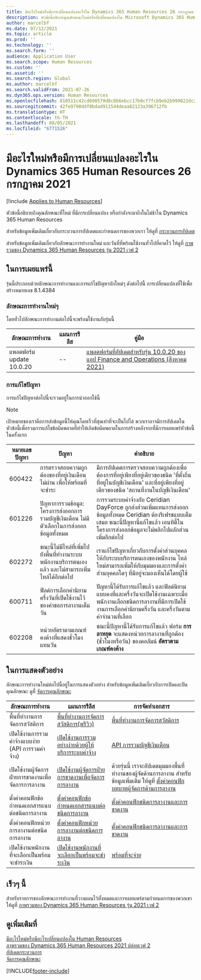 ```yaml
---
title: มีอะไรใหม่หรือมีการเปลี่ยนแปลงอะไรใน Dynamics 365 Human Resources 26 กรกฎาคม 2021
description: หัวข้อนี้อธิบายคุณลักษณะใหม่หรือที่เปลี่ยนแปลงใน Microsoft Dynamics 365 Human Resources สำหรับวันที่ 26 กรกฏาคม 2021
author: marcelbf
ms.date: 07/12/2021
ms.topic: article
ms.prod: ''
ms.technology: ''
ms.search.form: ''
audience: Application User
ms.search.scope: Human Resources
ms.custom: ''
ms.assetid: ''
ms.search.region: Global
ms.author: marcelbf
ms.search.validFrom: 2021-07-26
ms.dyn365.ops.version: Human Resources
ms.openlocfilehash: 810511c42cd690579d8c8b6ebcc17b0cf7fcb9eb2b999822dc2226fabd127cc6
ms.sourcegitcommit: 42fe9790ddf0bdad911544deaa82123a396712fb
ms.translationtype: HT
ms.contentlocale: th-TH
ms.lasthandoff: 08/05/2021
ms.locfileid: "6771526"
---
```

# <a name="whats-new-or-changed-in-dynamics-365-human-resources-july-26-2021"></a>มีอะไรใหม่หรือมีการเปลี่ยนแปลงอะไรใน Dynamics 365 Human Resources 26 กรกฎาคม 2021

[!include [Applies to Human Resources](../includes/applies-to-hr.md)]

หัวข้อนี้อธิบายถึงคุณลักษณะที่ใหม่ ที่มีการเปลี่ยนแปลง หรือกำลังจะมาถึงในไม่ช้าใน Dynamics 365 Human Resources

สำหรับข้อมูลเพิ่มเติมเกี่ยวกับกระบวนการอัปเดตและกำหนดการของพวกเรา ให้ดูที่ [กระบวนการอัปเดต](hr-admin-setup-update-process.md)

สำหรับข้อมูลเพิ่มเติมเกี่ยวกับลักษณะการทำงานใหม่ และวันที่ที่พร้อมใช้งานทั่วไปที่คาดไว้ ให้ดูที่ [ภาพรวมของ Dynamics 365 Human Resources รุ่น 2021 เวฟ 2](/dynamics365-release-plan/2021wave2/human-resources/dynamics365-human-resources/)

## <a name="in-this-release"></a>ในการเผยแพร่นี้

รุ่นนี้ประกอบด้วยลักษณะการทำงานและการแก้ไขปัญหาบักใหม่ๆ ดังต่อไปนี้ การเปลี่ยนแปลงที่ใช้เพื่อสร้างหมายเลข 8.1.4384

### <a name="new-features"></a>ลักษณะการทำงานใหม่ๆ

โดยทั่วไปลักษณะการทำงานต่อไปนี้จะพร้อมใช้งานกับรุ่นนี้

| ลักษณะการทำงาน | แผนการรีลีส | คู่มือ |
| --- | --- | --- |
| แพลตฟอร์ม update 10.0.20 | -- | [แพลตฟอร์มที่อัปเดตสำหรับรุ่น 10.0.20 ของแอป Finance and Operations (สิงหาคม 2021)](/dynamics365/fin-ops-core/dev-itpro/get-started/whats-new-platform-updates-10-0-20) |

### <a name="bug-fixes"></a>การแก้ไขปัญหา

การแก้ไขปัญหาต่อไปนี้จะรวมอยู่ในการนำออกใช้นี้

> [!NOTE]
> เป้าหมายของเราคือการส่งข้อมูลนี้ให้คุณโดยเร็วที่สุดเท่าที่จะเป็นไปได้ พวกเราอาจมีการอัปเดตในหัวข้อนี้เพื่อรวมการแก้ไขข้อผิดพลาดที่ทำให้เกิดข้อผิดพลาดในการสร้างหลังจากที่มีการเผยแพร่หัวข้อนี้ในครั้งแรก

| หมายเลขปัญหา | ปัญหา |  คำอธิบาย |
| --- | --- | --- |
| 600422 | การตรวจสอบความถูกต้องของที่อยู่เงินเดือนไม่ผ่าน เพื่อให้พร้อมที่จะชำระ | มีการอัปเดตการตรวจสอบความถูกต้องเพื่อต้องการที่อยู่เพียงที่อยู่เดียวของชนิด 'ที่ตั้งถิ่นที่อยู่ในบัญชีเงินเดือน' และที่อยู่เพียงที่อยู่เดียวของชนิด 'สถานที่งานในบัญชีเงินเดือน' |
| 601226 | ปัญหาการรวมข้อมูล: โครงการส่งออกการรวมบัญชีเงินเดือน ไม่มีตัวเลือกในการส่งออกข้อมูลทั้งหมด | การรวมระบบค่าจ้างกับ Ceridian DayForce ถูกส่งส่วนเพิ่มแทนการส่งออกข้อมูลทั้งหมด Ceridian ต้องรีเฟรชแบบเต็มเสมอ ขณะนี้ปัญหานี้แก้ไขแล้ว เอนทิตี้ในโครงการส่งออกข้อมูลจะไม่พลิกไปผลักส่วนเพิ่มอีกต่อไป |
| 602272 | ขณะนี้ไม่มีไทล์ที่เพิ่มไปยังพื้นที่ทำงานระบบพนักงานบริการตนเองแล้ว และไม่สามารถเพิ่มไทล์ได้อีกต่อไป | เราแก้ไขปัญหาเกี่ยวกับการตั้งค่าส่วนบุคคลให้กับระบบบริการตนเองของพนักงาน ไทล์ใหม่สามารถเพิ่มให้กับมุมมองและการตั้งค่าส่วนบุคคลใดๆ ที่มีอยู่จะมองเห็นได้โดยผู้ใช้ |
| 600711 | ฟิลด์การเลือกคำนิยามครึ่งวันที่เปิดใช้งานไว้ของคำขอการลางานเต็มวัน | ปัญหานี้ได้รับการแก้ไขแล้ว และฟิลด์นิยามแบบคงที่และครึ่งวันจะเปิดใช้งานเฉพาะเมื่อพนักงานเลือกชนิดการลางานที่มีการเปิดใช้งานการเลือกคำนิยามครึ่งวัน และครึ่งวันตามค่าจำนวนที่เลือก |
| 602208 | หน่วยอัตราตามเกณฑ์คงค้างที่แสดงชั่วโมงแทนวัน | ขณะนี้ปัญหานี้ได้รับการแก้ไขแล้ว ฟอร์ม **การลาหยุด** จะแสดงหน่วยการลางานที่ถูกต้อง (ชั่วโมงหรือวัน) ของคอลัมน์ **อัตราตามเกณฑ์คงค้าง** |

## <a name="in-preview"></a>ในการแสดงตัวอย่าง

ลักษณะการทำงานใหม่ต่อไปนี้อยู่ในการแสดงตัวอย่าง สำหรับข้อมูลเพิ่มเติมเกี่ยวกับการเปิดและปิดคุณลักษณะ ดูที่ [จัดการคุณลักษณะ](hr-admin-manage-features.md)

| ลักษณะการทำงาน | แผนการรีลีส | การจัดทำเอกสาร |
| --- | --- | --- |
| พื้นที่ทำงานการจัดการสวัสดิการ | [พื้นที่ทำงานการจัดการสวัสดิการ(พรีวิว)](/dynamics365-release-plan/2020wave2/human-resources/dynamics365-human-resources/benefits-management-workspace) | [พื้นที่ทำงานการจัดการสวัสดิการ](hr-benefits-management-workspace.md) |
| เปิดใช้งานการรวมค่าจ้างแบบง่าย (API การรวมค่าจ้าง) | [เปิดใช้งานการรวมอย่างง่ายด้วยผู้ให้บริการระบบค่าจ้าง](/dynamics365-release-plan/2021wave1/human-resources/dynamics365-human-resources/enable-simplified-integration-payroll-providers) | [API การรวมบัญชีเงินเดือน](hr-admin-integration-payroll-api-introduction.md)|
|  เปิดใช้งานผู้จัดการฝ่ายการขาดงานเพื่อจัดการการลางาน | [เปิดใช้งานผู้จัดการฝ่ายการขาดงานเพื่อจัดการการลางาน](/dynamics365-release-plan/2021wave1/human-resources/dynamics365-human-resources/enable-absence-manager-manage-leave) | ด้วยรุ่นนี้ เราจะอัปเดตมุมมองพื้นที่ทำงานของผู้จัดด้านการลางาน สำหรับข้อมูลเพิ่มเติม ให้ดูที่ [ตั้งค่าคอนฟิกบทบาทผู้จัดการด้านการลางาน](https://go.microsoft.com/fwlink/?linkid=2168107)|
|  ตั้งค่าคอนฟิกข้อกำหนดเอกสารแนบต่อชนิดการลางาน | [ตั้งค่าคอนฟิกข้อกำหนดเอกสารแนบต่อชนิดการลางาน](/dynamics365-release-plan/2021wave1/human-resources/dynamics365-human-resources/mandate-attachments-specific-leave-types) |[ตั้งค่าคอนฟิกชนิดการลางานและการขาดงาน](https://go.microsoft.com/fwlink/?linkid=2168108)|
|  ตั้งค่าคอนฟิกหน่วยการลางานต่อชนิดการลางาน | [ตั้งค่าคอนฟิกหน่วยการลางานต่อชนิดการลางาน](/dynamics365-release-plan/2021wave1/human-resources/dynamics365-human-resources/configure-leave-units-per-leave-type) |[ตั้งค่าคอนฟิกชนิดการลางานและการขาดงาน](https://go.microsoft.com/fwlink/?linkid=2168215)|
| เปิดใช้งานพนักงานที่จะเลือกเป็นพร้อมจะชําระเงิน | [เปิดใช้งานพนักงานที่จะเลือกเป็นพร้อมจะชําระเงิน](/dynamics365-release-plan/2021wave1/human-resources/dynamics365-human-resources/enable-employees-be-marked-as-ready-pay) | [พร้อมที่จะจ่าย](/dynamics365/human-resources/hr-compensation-payroll) |

## <a name="coming-soon"></a>เร็วๆ นี้

สำหรับรายการของลักษณะการทำงานที่วางแผนไว้ทั้งหมดและการเผยแพร่ตามกำหนดการของพวกเขา ให้ดูที่ [ภาพรวมของ Dynamics 365 Human Resources รุ่น 2021 เวฟ 2](/dynamics365-release-plan/2021wave2/human-resources/dynamics365-human-resources/)

## <a name="see-also"></a>ดูเพิ่มเติมที่

[มีอะไรใหม่หรือมีอะไรเปลี่ยนแปลงใน Human Resources](hr-admin-whats-new.md)</br>
[ภาพรวมของ Dynamics 365 Human Resources 2021 ปล่อยเวฟ 2](/dynamics365-release-plan/2021wave2/human-resources/dynamics365-human-resources/)</br>
[อัปเดตกระบวนการ](hr-admin-setup-update-process.md)</br>
[จัดการคุณลักษณะ](hr-admin-manage-features.md)

[!INCLUDE[footer-include](../includes/footer-banner.md)]
